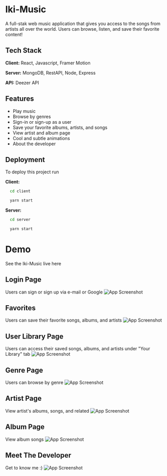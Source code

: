 
# Iki-Music

A full-stak web music application that gives you access to the songs from artists all over the world. 
Users can browse, listen, and save their favorite content!
## Tech Stack

**Client:** React, Javascript, Framer Motion

**Server:** MongoDB, RestAPI, Node, Express

**API:** Deezer API


## Features

- Play music
- Browse by genres
- Sign-in or sign-up as a user
- Save your favorite albums, artists, and songs
- View artist and album page
- Cool and subtle animations
- About the developer


## Deployment

To deploy this project run


**Client:**
```bash
  cd client
```
```bash
  yarn start
```

**Server:**
```bash
  cd server
```
```bash
  yarn start
```
# Demo
See the Iki-Music live here
## Login Page
Users can sign or sign up via e-mail or Google
![App Screenshot](https://im4.ezgif.com/tmp/ezgif-4-96ab486282.webp)

## Favorites
Users can save their favorite songs, albums, and artists
![App Screenshot](https://im4.ezgif.com/tmp/ezgif-4-48d7aafaec.webp)

## User Library Page
Users can access their saved songs, albums, and artists under "Your Library" tab
![App Screenshot](https://im4.ezgif.com/tmp/ezgif-4-c101410fd6.webp)

## Genre Page
Users can browse by genre
![App Screenshot](https://im4.ezgif.com/tmp/ezgif-4-32ea389e22.webp)

## Artist Page
View artist's albums, songs, and related
![App Screenshot](https://im4.ezgif.com/tmp/ezgif-4-3a747245b4.webp)

## Album Page
View album songs
![App Screenshot](https://im4.ezgif.com/tmp/ezgif-4-404ca071d7.webp)

## Meet The Developer
Get to know me :)
![App Screenshot](https://im4.ezgif.com/tmp/ezgif-4-6bab86c24a.webp)

